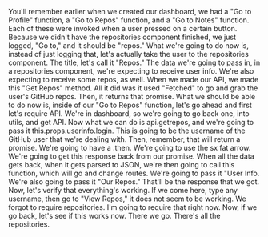 You'll remember earlier when we created our dashboard, we had a "Go to Profile" function, a "Go to Repos" function, and a "Go to Notes" function. Each of these were invoked when a user pressed on a certain button. Because we didn't have the repositories component finished, we just logged, "Go to," and it should be "repos."
What we're going to do now is, instead of just logging that, let's actually take the user to the repositories component. The title, let's call it "Repos." The data we're going to pass in, in a repositories component, we're expecting to receive user info. We're also expecting to receive some repos, as well.
When we made our API, we made this "Get Repos" method. All it did was it used "Fetched" to go and grab the user's GitHub repos. Then, it returns that promise.
What we should be able to do now is, inside of our "Go to Repos" function, let's go ahead and first let's require API. We're in dashboard, so we're going to go back one, into utils, and get API. Now what we can do is api.getrepos, and we're going to pass it this.props.userinfo.login. This is going to be the username of the GitHub user that we're dealing with.
Then, remember, that will return a promise. We're going to have a .then. We're going to use the sx fat arrow. We're going to get this response back from our promise.
When all the data gets back, when it gets parsed to JSON, we're then going to call this function, which will go and change routes. We're going to pass it "User Info. We're also going to pass it "Our Repos." That'll be the response that we got.
Now, let's verify that everything's working. If we come here, type any username, then go to "View Repos," it does not seem to be working. We forgot to require repositories. I'm going to require that right now. Now, if we go back, let's see if this works now. There we go. There's all the repositories.